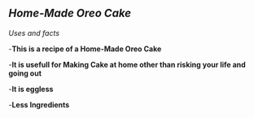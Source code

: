 ## *Home-Made Oreo Cake*

*Uses and facts*

-**This is a recipe of a Home-Made Oreo Cake**

-**It is usefull for Making Cake at home other than risking your life and going out**

-**It is eggless**

-**Less Ingredients**